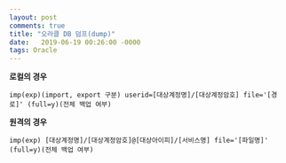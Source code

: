 ```yaml
---
layout: post
comments: true
title: "오라클 DB 덤프(dump)"
date:   2019-06-19 00:26:00 -0000
tags: Oracle
---
```


**로컬의 경우** 
```
imp(exp)(import, export 구분) userid=[대상계정명]/[대상계정암호] file='[경로]' (full=y)(전체 백업 여부)
```

**원격의 경우**
```
imp(exp) [대상계정명]/[대상계정암호]@[대상아이피]/[서비스명] file='[파일명]' (full=y)(전체 백업 여부)
```